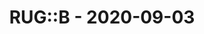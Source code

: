 ---
layout: post
title: RUG::B - 2020-09-03
datetime: '2020-09-03T19:00:00+02:00'
name: RUG::B
external_url: https://www.rug-b.de/events/ruby-usergroup-berlin-september-2020-637
online_event: true
year_month: 2020-09
---